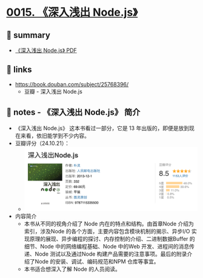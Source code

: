 # [0015. 《深入浅出 Node.js》](https://github.com/Tdahuyou/nodejs/tree/main/0015.%20%E3%80%8A%E6%B7%B1%E5%85%A5%E6%B5%85%E5%87%BA%20Node.js%E3%80%8B)


## 📝 summary

- [《深入浅出 Node.js》 PDF](./深入浅出Node.js.pdf)

## 🔗 links

- https://book.douban.com/subject/25768396/
  - 豆瓣 - 深入浅出 Node.js

## 📒 notes - 《深入浅出 Node.js》 简介

- 《深入浅出 Node.js》 这本书看过一部分，它是 13 年出版的，即便是放到现在来看，依旧能学到不少内容。
- 豆瓣评分（24.10.21）：
  - ![](md-imgs/2024-10-21-02-35-32.png)
- 内容简介
  - 本书从不同的视角介绍了 Node 内在的特点和结构。由首章Node 介绍为索引，涉及Node 的各个方面，主要内容包含模块机制的揭示、异步I/O 实现原理的展现、异步编程的探讨、内存控制的介绍、二进制数据Buffer 的细节、Node 中的网络编程基础、Node 中的Web 开发、进程间的消息传递、Node 测试以及通过Node 构建产品需要的注意事项。最后的附录介绍了Node 的安装、调试、编码规范和NPM 仓库等事宜。
  - 本书适合想深入了解 Node 的人员阅读。